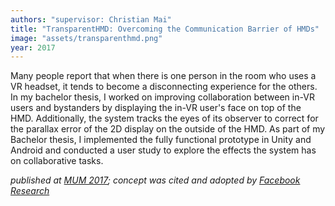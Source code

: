 ```yaml
---
authors: "supervisor: Christian Mai"
title: "TransparentHMD: Overcoming the Communication Barrier of HMDs"
image: "assets/transparenthmd.png"
year: 2017
---
```

Many people report that when there is one person in the room who uses a VR headset, it tends to become a disconnecting experience for the others. In my bachelor thesis, I worked on improving collaboration between in-VR users and bystanders by displaying the in-VR user's face on top of the HMD. Additionally, the system tracks the eyes of its observer to correct for the parallax error of the 2D display on the outside of the HMD. As part of my Bachelor thesis, I implemented the fully functional prototype in Unity and Android and conducted a user study to explore the effects the system has on collaborative tasks.

*published at [MUM 2017](https://www.researchgate.net/publication/323560882_TransparentHMD_Revealing_the_HMD_User's_Face_to_Bystanders); concept was cited and adopted by [Facebook Research](https://research.fb.com/blog/2021/08/display-systems-research-reverse-passthrough-vr/)*
